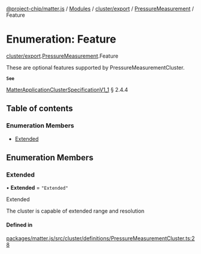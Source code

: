 [@project-chip/matter.js](../README.md) / [Modules](../modules.md) / [cluster/export](../modules/cluster_export.md) / [PressureMeasurement](../modules/cluster_export.PressureMeasurement.md) / Feature

# Enumeration: Feature

[cluster/export](../modules/cluster_export.md).[PressureMeasurement](../modules/cluster_export.PressureMeasurement.md).Feature

These are optional features supported by PressureMeasurementCluster.

**`See`**

[MatterApplicationClusterSpecificationV1_1](../interfaces/spec_export.MatterApplicationClusterSpecificationV1_1.md) § 2.4.4

## Table of contents

### Enumeration Members

- [Extended](cluster_export.PressureMeasurement.Feature.md#extended)

## Enumeration Members

### Extended

• **Extended** = ``"Extended"``

Extended

The cluster is capable of extended range and resolution

#### Defined in

[packages/matter.js/src/cluster/definitions/PressureMeasurementCluster.ts:28](https://github.com/project-chip/matter.js/blob/be83914/packages/matter.js/src/cluster/definitions/PressureMeasurementCluster.ts#L28)
